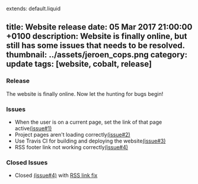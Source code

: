 extends: default.liquid

title: Website release
date:  05 Mar 2017 21:00:00 +0100
description: Website is finally online, but still has some issues that needs to be resolved.
thumbnail: ../assets/jeroen_cops.png
category: update
tags: [website, cobalt, release]
---

### Release

The website is finally online. Now let the hunting for bugs begin!

### Issues

* When the user is on a current page, set the link of that page active[(issue#1)](https://github.com/JeroenCops/JeroenCops.github.io/issues/1)
* Project pages aren't loading correctly[(issue#2)](https://github.com/JeroenCops/JeroenCops.github.io/issues/2)
* Use Travis CI for building and deploying the website[(issue#3)](https://github.com/JeroenCops/JeroenCops.github.io/issues/3)
* RSS footer link not working correctly[(issue#4)](https://github.com/JeroenCops/JeroenCops.github.io/issues/4)

### Closed Issues

* Closed [(issue#4)](https://github.com/JeroenCops/JeroenCops.github.io/issues/4) with [RSS link fix](https://github.com/JeroenCops/JeroenCops.github.io/commit/597d33f45a45e511d482c0d3a3794e6a83e37eb3)
